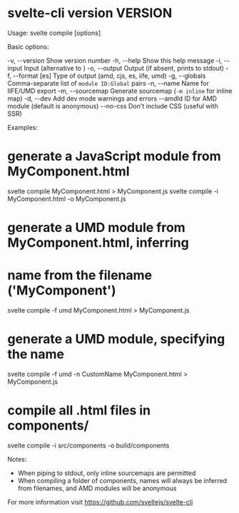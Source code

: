 svelte-cli version __VERSION__
=====================================

Usage: svelte compile [options] <entry file>

Basic options:

-v, --version            Show version number
-h, --help               Show this help message
-i, --input              Input (alternative to <entry file>)
-o, --output <output>    Output (if absent, prints to stdout)
-f, --format [es]        Type of output (amd, cjs, es, iife, umd)
-g, --globals            Comma-separate list of `module ID:Global` pairs
-n, --name               Name for IIFE/UMD export
-m, --sourcemap          Generate sourcemap (`-m inline` for inline map)
-d, --dev                Add dev mode warnings and errors
--amdId                  ID for AMD module (default is anonymous)
--no-css                 Don't include CSS (useful with SSR)

Examples:

# generate a JavaScript module from MyComponent.html
svelte compile MyComponent.html > MyComponent.js
svelte compile -i MyComponent.html -o MyComponent.js

# generate a UMD module from MyComponent.html, inferring
# name from the filename ('MyComponent')
svelte compile -f umd MyComponent.html > MyComponent.js

# generate a UMD module, specifying the name
svelte compile -f umd -n CustomName MyComponent.html > MyComponent.js

# compile all .html files in components/
svelte compile -i src/components -o build/components

Notes:

* When piping to stdout, only inline sourcemaps are permitted
* When compiling a folder of components, names will always be
  inferred from filenames, and AMD modules will be anonymous

For more information visit https://github.com/sveltejs/svelte-cli

